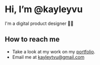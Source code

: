 # Hi, I’m @kayleyvu
I'm a digital product designer :woman_technologist:

## How to reach me 
* Take a look at my work on my [portfolio](https://kayleytvu.com).
* Email me at kayleytvu@gmail.com 


<!---
kayleyvu/kayleyvu is a ✨ special ✨ repository because its `README.md` (this file) appears on your GitHub profile.
You can click the Preview link to take a look at your changes.
--->
